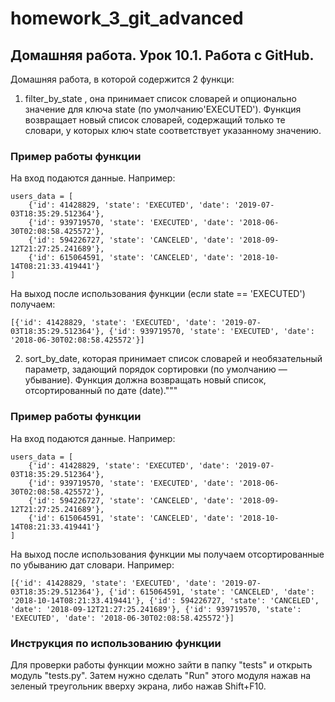 # homework_3_git_advanced
## Домашняя работа. Урок 10.1. Работа с GitHub.

Домашняя работа, в которой содержится 2 функци:
1. filter_by_state
, она принимает список словарей и опционально значение для ключа state
 (по умолчанию'EXECUTED'). Функция возвращает новый список словарей, 
содержащий только те словари, у которых ключ state соответствует 
указанному значению.

### Пример работы функции
На вход подаются данные. Например:
```
users_data = [
    {'id': 41428829, 'state': 'EXECUTED', 'date': '2019-07-03T18:35:29.512364'},
    {'id': 939719570, 'state': 'EXECUTED', 'date': '2018-06-30T02:08:58.425572'},
    {'id': 594226727, 'state': 'CANCELED', 'date': '2018-09-12T21:27:25.241689'},
    {'id': 615064591, 'state': 'CANCELED', 'date': '2018-10-14T08:21:33.419441'}
]
```
На выход после использования функции (если state == 'EXECUTED') получаем:
```
[{'id': 41428829, 'state': 'EXECUTED', 'date': '2019-07-03T18:35:29.512364'}, {'id': 939719570, 'state': 'EXECUTED', 'date': '2018-06-30T02:08:58.425572'}]
```

2. sort_by_date, которая принимает список словарей и необязательный параметр,
    задающий порядок сортировки (по умолчанию — убывание). Функция должна возвращать новый список,
    отсортированный по дате (date)."""

### Пример работы функции
На вход подаются данные. Например:
```
users_data = [
    {'id': 41428829, 'state': 'EXECUTED', 'date': '2019-07-03T18:35:29.512364'},
    {'id': 939719570, 'state': 'EXECUTED', 'date': '2018-06-30T02:08:58.425572'},
    {'id': 594226727, 'state': 'CANCELED', 'date': '2018-09-12T21:27:25.241689'},
    {'id': 615064591, 'state': 'CANCELED', 'date': '2018-10-14T08:21:33.419441'}
]
```
На выход после использования функции мы получаем 
отсортированные по убыванию дат словари. Например:

```
[{'id': 41428829, 'state': 'EXECUTED', 'date': '2019-07-03T18:35:29.512364'}, {'id': 615064591, 'state': 'CANCELED', 'date': '2018-10-14T08:21:33.419441'}, {'id': 594226727, 'state': 'CANCELED', 'date': '2018-09-12T21:27:25.241689'}, {'id': 939719570, 'state': 'EXECUTED', 'date': '2018-06-30T02:08:58.425572'}]
```

### Инструкция по использованию функции

Для проверки работы функции можно зайти в папку "tests" и открыть модуль "tests.py".
Затем нужно сделать "Run" этого модуля нажав на зеленый треугольник вверху экрана,
либо нажав Shift+F10.


